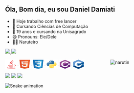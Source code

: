 ## Óla, Bom dia, eu sou Daniel Damiati

- 🔭 Hoje trabalho com free lancer
- 🌱 Cursando Ciências de Computação
- 👾 19 anos e cursando na Unisagrado
- 😄 Pronouns: Ele/Dele
- 🐱‍👤 Naruteiro

<div>
  <a href="https://github.com/damiatidaniel">  
  <img height="180em" src="https://github-readme-stats.vercel.app/api?username=damiatidaniel&show_icons=true&theme=blue-green&include_all_commits=true&count_private=true"/> 
  <img height="180em" src="https://github-readme-stats.vercel.app/api/top-langs/?username=damiatidaniel&layout=compact&langs_count=7&theme=blue-green"/>
</div>
<div
     style="display: inline_block"><br> <img align="center" alt="Daniel-java" height="30" width="40" src="https://raw.githubusercontent.com/devicons/devicon/master/icons/java/java-plain.svg">    
  <img align="center" alt="Daniel-HTML" height="30" width="40" src="https://raw.githubusercontent.com/devicons/devicon/master/icons/html5/html5-original.svg">  
  <img align="center" alt="Daniel-CSS" height="30" width="40" src="https://raw.githubusercontent.com/devicons/devicon/master/icons/css3/css3-original.svg">  
  <img align="center" alt="Daniel-Python" height="30" width="40" src="https://raw.githubusercontent.com/devicons/devicon/master/icons/python/python-original.svg"> 
  <img align="center" alt="Daniel-Csharp" height="30" width="40" src="https://raw.githubusercontent.com/devicons/devicon/master/icons/csharp/csharp-original.svg">
  <img align="center" alt="Daniel-Cplus" height="30" width="40" src="https://raw.githubusercontent.com/devicons/devicon/master/icons/cplusplus/cplusplus-original.svg">
  <img align="right" alt="narutin" height="130" width="160" src="https://media.giphy.com/media/aY1HMl4E1Ju1y/giphy.gif">
  </div>

  <a href="https://instagram.com/damiati_daniel" target="_blank"><img src="https://img.shields.io/badge/-Instagram-%23E4405F?style=for-the-badge&logo=instagram&logoColor=white" target="_blank"></a>
  <a href = "mailto:danieldamiatiweb@gmail.com"><img src="https://img.shields.io/badge/-Gmail-%23333?style=for-the-badge&logo=gmail&logoColor=white" target="_blank"></a>  <a href="https://www.linkedin.com/in/daniel-damiati-16a592246/" target="_blank"><img src="https://img.shields.io/badge/-LinkedIn-%230077B5?style=for-the-badge&logo=linkedin&logoColor=white" target="_blank"></a>
  
  ![Snake animation](https://github.com/damiatidaniel/damiatidaniel/blob/output/github-contribution-grid-snake.svg)

  </div>
